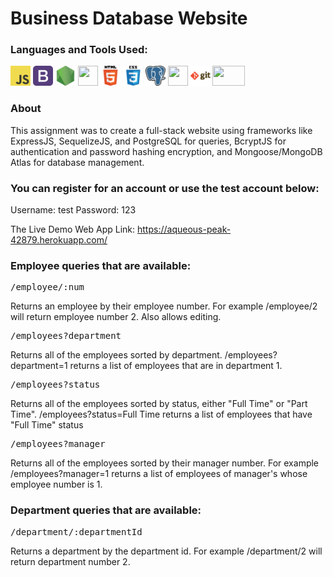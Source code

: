 # Business Database Website

### Languages and Tools Used:

<img height="32" width="32" src="https://raw.githubusercontent.com/github/explore/80688e429a7d4ef2fca1e82350fe8e3517d3494d/topics/javascript/javascript.png" /> <img height="32" width="32" src="https://raw.githubusercontent.com/github/explore/80688e429a7d4ef2fca1e82350fe8e3517d3494d/topics/bootstrap/bootstrap.png" />
<img height="32" width="32" src="https://raw.githubusercontent.com/github/explore/80688e429a7d4ef2fca1e82350fe8e3517d3494d/topics/nodejs/nodejs.png" />
<img height="32" width="32" src="https://avatars.githubusercontent.com/u/5658226?s=200&v=4" />
<img height="32" width="32" src="https://raw.githubusercontent.com/github/explore/80688e429a7d4ef2fca1e82350fe8e3517d3494d/topics/html/html.png" />
<img height="32" width="32" src="https://raw.githubusercontent.com/github/explore/80688e429a7d4ef2fca1e82350fe8e3517d3494d/topics/css/css.png" />
<img height="32" width="32" src="https://raw.githubusercontent.com/github/explore/80688e429a7d4ef2fca1e82350fe8e3517d3494d/topics/postgresql/postgresql.png" />
<img height="32" width="32" src="https://cdn.jsdelivr.net/npm/simple-icons@v5/icons/mongodb.svg" />
<img height="32" width="32" src="https://raw.githubusercontent.com/github/explore/80688e429a7d4ef2fca1e82350fe8e3517d3494d/topics/git/git.png" />
<img height="32" width="52" src="https://cdn.jsdelivr.net/npm/simple-icons@v5/icons/github.svg" />

### About

This assignment was to create a full-stack website using frameworks like ExpressJS, SequelizeJS, and PostgreSQL for queries, BcryptJS for authentication and password hashing encryption, and Mongoose/MongoDB Atlas for database management. 

### You can register for an account or use the test account below:

Username: test Password: 123

The Live Demo Web App Link: https://aqueous-peak-42879.herokuapp.com/

### Employee queries that are available:

<pre>/employee/:num</pre> 
Returns an employee by their employee number. For example /employee/2 will return employee number 2. Also allows editing.

<pre>/employees?department</pre> 
Returns all of the employees sorted by department. /employees?department=1 returns a list of employees that are in department 1.

<pre>/employees?status</pre> 
Returns all of the employees sorted by status, either "Full Time" or "Part Time". /employees?status=Full Time returns a list of employees that have "Full Time" status

<pre>/employees?manager</pre> 
Returns all of the employees sorted by their manager number. For example /employees?manager=1 returns a list of employees of manager's whose employee number is 1.

### Department queries that are available:

<pre>/department/:departmentId</pre> 
Returns a department by the department id. For example /department/2 will return department number 2. 
